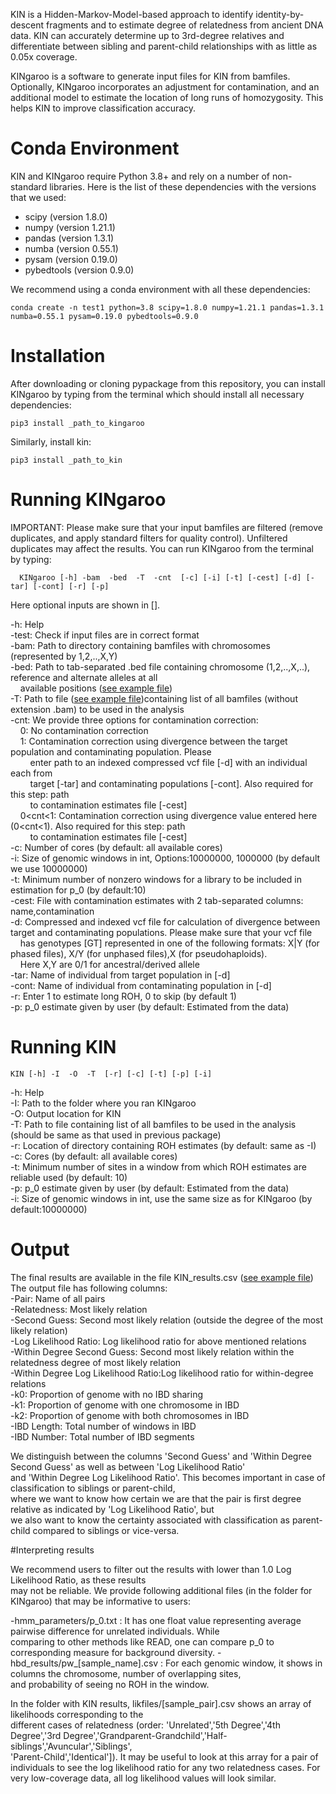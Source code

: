 KIN is a Hidden-Markov-Model-based approach to identify identity-by-descent fragments and to
estimate degree of relatedness from ancient DNA data. KIN can accurately determine up to
3rd-degree relatives and differentiate between sibling and parent-child relationships with
as little as 0.05x coverage.

KINgaroo is a software to generate input files for KIN from bamfiles. Optionally,
KINgaroo incorporates an adjustment for contamination, and an additional model to estimate the
location of long runs of homozygosity. This helps KIN to improve classification accuracy.

# Conda Environment
KIN and KINgaroo require Python 3.8+ and rely on a number of non-standard libraries. Here is
the list of these dependencies with the versions that we used:

- scipy (version 1.8.0)
- numpy (version 1.21.1)
- pandas (version 1.3.1)
- numba (version 0.55.1)
- pysam (version 0.19.0)
- pybedtools (version 0.9.0)

We recommend using a conda environment with all these dependencies:
```
conda create -n test1 python=3.8 scipy=1.8.0 numpy=1.21.1 pandas=1.3.1 numba=0.55.1 pysam=0.19.0 pybedtools=0.9.0
```
# Installation
After downloading or cloning pypackage from this repository, you can install KINgaroo
by typing from the terminal which should install all necessary dependencies:
```
pip3 install _path_to_kingaroo
```
Similarly, install kin:
```
pip3 install _path_to_kin
```

# Running KINgaroo

IMPORTANT: Please make sure that your input bamfiles are filtered (remove duplicates, and apply standard filters for quality control). Unfiltered duplicates may affect the results.
You can run KINgaroo from the terminal by typing:
```
  KINgaroo [-h] -bam  -bed  -T  -cnt  [-c] [-i] [-t] [-cest] [-d] [-tar] [-cont] [-r] [-p]
```
<p>Here optional inputs are shown in [].

-h: Help<br>
-test: Check if input files are in correct format<br>
-bam: Path to directory containing bamfiles with chromosomes (represented by 1,2,..,X,Y) <br>
-bed: Path to tab-separated .bed file containing chromosome (1,2,..,X,..), reference and alternate alleles at all<br> &nbsp;&nbsp;&nbsp;&nbsp;available positions ([see example file](example_files/bedfile.bed))<br>
-T: Path to file ([see example file](example_files/targets.txt))containing list of all bamfiles (without extension .bam) to be used in the analysis<br>
-cnt: We provide three options for contamination correction:<br>
  &nbsp;&nbsp;&nbsp;&nbsp;0: No contamination correction<br>
  &nbsp;&nbsp;&nbsp;&nbsp;1: Contamination correction using divergence between the target population and contaminating population. Please<br>
     &nbsp;&nbsp;&nbsp;&nbsp;&nbsp;&nbsp;&nbsp;&nbsp;enter path to an indexed compressed vcf file [-d] with an individual each from<br>
     &nbsp;&nbsp;&nbsp;&nbsp;&nbsp;&nbsp;&nbsp;&nbsp;target [-tar] and contaminating populations [-cont]. Also required for this step: path<br>
     &nbsp;&nbsp;&nbsp;&nbsp;&nbsp;&nbsp;&nbsp;&nbsp;to contamination estimates file [-cest]<br>
  &nbsp;&nbsp;&nbsp;&nbsp;0<cnt<1: Contamination correction using divergence value entered here (0<cnt<1). Also required for this step: path<br>
    &nbsp;&nbsp;&nbsp;&nbsp;&nbsp;&nbsp;&nbsp;&nbsp;to contamination estimates file [-cest] <br>
-c: Number of cores (by default: all available cores)<br>
-i: Size of genomic windows in int, Options:10000000, 1000000 (by default we use 10000000)<br>
-t: Minimum number of nonzero windows for a library to be included in estimation for p_0 (by default:10)<br>
-cest: File with contamination estimates with 2 tab-separated columns: name,contamination<br>
-d: Compressed and indexed vcf file for calculation of divergence between target and contaminating populations. Please make sure that your vcf file<br>
 &nbsp;&nbsp;&nbsp;&nbsp;has genotypes [GT] represented in one of the following formats: X|Y (for phased files), X/Y (for unphased files),X (for pseudohaploids).<br>
 &nbsp;&nbsp;&nbsp;&nbsp;Here X,Y are 0/1 for ancestral/derived allele<br>
-tar: Name of individual from target population in [-d]<br>
-cont: Name of individual from contaminating population in [-d]<br>
-r: Enter 1 to estimate long ROH, 0 to skip (by default 1)<br>
-p: p_0 estimate given by user (by default: Estimated from the data)<br>

# Running KIN
```
KIN [-h] -I  -O  -T  [-r] [-c] [-t] [-p] [-i]
```
-h: Help<br>
-I: Path to the folder where you ran KINgaroo<br>
-O: Output location for KIN<br>
-T: Path to file containing list of all bamfiles to be used in the analysis (should be same as that used in previous package)<br>
-r: Location of directory containing ROH estimates (by default: same as -I)<br>
-c: Cores (by default: all available cores)<br>
-t: Minimum number of sites in a window from which ROH estimates are reliable used (by default: 10)<br>
-p: p_0 estimate given by user (by default: Estimated from the data)<br>
-i: Size of genomic windows in int, use the same size as for KINgaroo (by default:10000000)<br>

# Output

The final results are available in the file KIN_results.csv ([see example file](example_files/KIN_results.csv))<br>
The output file has following columns:<br>
-Pair: Name of all pairs<br>
-Relatedness: Most likely relation<br>
-Second Guess: Second most likely relation (outside the degree of the most likely relation)<br>
-Log Likelihood Ratio: Log likelihood ratio for above mentioned relations<br>
-Within Degree Second Guess: Second most likely relation within the relatedness degree of most likely relation<br>
-Within Degree Log Likelihood Ratio:Log likelihood ratio for within-degree relations<br>
-k0: Proportion of genome with no IBD sharing<br>
-k1: Proportion of genome with one chromosome in IBD<br>
-k2: Proportion of genome with both chromosomes in IBD<br>
-IBD Length: Total number of windows in IBD<br>
-IBD Number: Total number of IBD segments<br>

We distinguish between the columns 'Second Guess' and 'Within Degree Second Guess' as well as between 'Log Likelihood Ratio'<br>
and 'Within Degree Log Likelihood Ratio'. This becomes important in case of classification to siblings or parent-child,<br> where we want to know how certain we are that the pair is first degree relative as indicated by 'Log Likelihood Ratio', but<br>
we also want to know the certainty associated with classification as parent-child compared to siblings or vice-versa.</p>

#Interpreting results

We recommend users to filter out the results with lower than 1.0 Log Likelihood Ratio, as these results <br> may not be reliable. We provide following additional files (in the folder for KINgaroo) that may be informative to users:

-hmm_parameters/p_0.txt : It has one float value representing average pairwise difference for unrelated individuals. While <br> comparing to other methods like READ, one can compare p_0 to corresponding measure for background diversity.
-hbd_results/pw_[sample_name].csv : For each genomic window, it shows in columns the chromosome, number of overlapping sites, <br> and probability of seeing no ROH in the window.

In the folder with KIN results, likfiles/[sample_pair].csv shows an array of likelihoods corresponding to the <br> different cases of relatedness (order: 'Unrelated','5th Degree','4th Degree','3rd Degree','Grandparent-Grandchild','Half-siblings','Avuncular','Siblings', <br> 'Parent-Child','Identical']). It may be useful to look at this array for a pair of individuals to see the log likelihood ratio for any two relatedness cases. For very low-coverage data, all log likelihood values will look similar.
